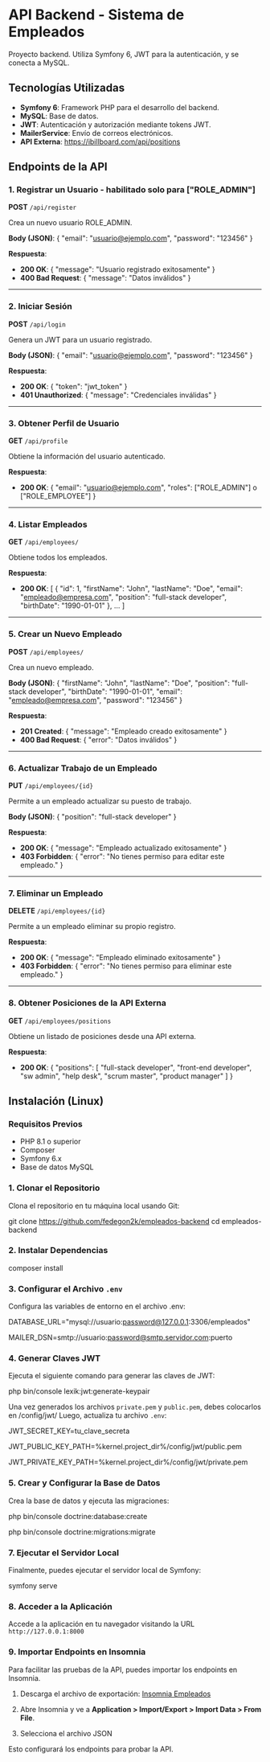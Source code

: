 # API Backend - Sistema de Empleados

Proyecto backend. Utiliza Symfony 6, JWT para la autenticación, y se conecta a MySQL. 

## Tecnologías Utilizadas

- **Symfony 6**: Framework PHP para el desarrollo del backend.
- **MySQL**: Base de datos.
- **JWT**: Autenticación y autorización mediante tokens JWT.
- **MailerService**: Envío de correos electrónicos.
- **API Externa**: https://ibillboard.com/api/positions

## Endpoints de la API

### 1. Registrar un Usuario - habilitado solo para ["ROLE_ADMIN"]
**POST** `/api/register`

Crea un nuevo usuario ROLE_ADMIN.

**Body (JSON)**:
{
    "email": "usuario@ejemplo.com",
    "password": "123456"
}

**Respuesta**:
- **200 OK**: { "message": "Usuario registrado exitosamente" }
- **400 Bad Request**: { "message": "Datos inválidos" }

---

### 2. Iniciar Sesión
**POST** `/api/login`

Genera un JWT para un usuario registrado.

**Body (JSON)**:
{
    "email": "usuario@ejemplo.com",
    "password": "123456"
}

**Respuesta**:
- **200 OK**: { "token": "jwt_token" }
- **401 Unauthorized**: { "message": "Credenciales inválidas" }

---

### 3. Obtener Perfil de Usuario
**GET** `/api/profile`

Obtiene la información del usuario autenticado.

**Respuesta**:
- **200 OK**: 
  {
      "email": "usuario@ejemplo.com",
      "roles": ["ROLE_ADMIN"] o ["ROLE_EMPLOYEE"]
  }

---

### 4. Listar Empleados
**GET** `/api/employees/`

Obtiene todos los empleados.

**Respuesta**:
- **200 OK**: 
  [
      {
          "id": 1,
          "firstName": "John",
          "lastName": "Doe",
          "email": "empleado@empresa.com",
          "position": "full-stack developer",
          "birthDate": "1990-01-01"
      },
      ...
  ]

---

### 5. Crear un Nuevo Empleado
**POST** `/api/employees/`

Crea un nuevo empleado.

**Body (JSON)**:
{
    "firstName": "John",
    "lastName": "Doe",
    "position": "full-stack developer",
    "birthDate": "1990-01-01",
    "email": "empleado@empresa.com",
    "password": "123456"
}

**Respuesta**:
- **201 Created**: { "message": "Empleado creado exitosamente" }
- **400 Bad Request**: { "error": "Datos inválidos" }

---

### 6. Actualizar Trabajo de un Empleado
**PUT** `/api/employees/{id}`

Permite a un empleado actualizar su puesto de trabajo.

**Body (JSON)**:
{
    "position": "full-stack developer"
}

**Respuesta**:
- **200 OK**: { "message": "Empleado actualizado exitosamente" }
- **403 Forbidden**: { "error": "No tienes permiso para editar este empleado." }

---

### 7. Eliminar un Empleado
**DELETE** `/api/employees/{id}`

Permite a un empleado eliminar su propio registro.

**Respuesta**:
- **200 OK**: { "message": "Empleado eliminado exitosamente" }
- **403 Forbidden**: { "error": "No tienes permiso para eliminar este empleado." }

---

### 8. Obtener Posiciones de la API Externa
**GET** `/api/employees/positions`

Obtiene un listado de posiciones desde una API externa.

**Respuesta**:
- **200 OK**: 
{
	"positions": [
		"full-stack developer",
		"front-end developer",
		"sw admin",
		"help desk",
		"scrum master",
		"product manager"
	]
}

## Instalación (Linux)

### Requisitos Previos

- PHP 8.1 o superior
- Composer
- Symfony 6.x
- Base de datos MySQL

### 1. Clonar el Repositorio
Clona el repositorio en tu máquina local usando Git:

git clone https://github.com/fedegon2k/empleados-backend
cd empleados-backend

### 2. Instalar Dependencias

composer install

### 3. Configurar el Archivo `.env`
Configura las variables de entorno en el archivo .env:

DATABASE_URL="mysql://usuario:password@127.0.0.1:3306/empleados"

MAILER_DSN=smtp://usuario:password@smtp.servidor.com:puerto

### 4. Generar Claves JWT
Ejecuta el siguiente comando para generar las claves de JWT:

php bin/console lexik:jwt:generate-keypair

Una vez generados los archivos `private.pem` y `public.pem`, debes colocarlos en /config/jwt/
Luego, actualiza tu archivo `.env`:

JWT_SECRET_KEY=tu_clave_secreta

JWT_PUBLIC_KEY_PATH=%kernel.project_dir%/config/jwt/public.pem

JWT_PRIVATE_KEY_PATH=%kernel.project_dir%/config/jwt/private.pem

### 5. Crear y Configurar la Base de Datos
Crea la base de datos y ejecuta las migraciones:

php bin/console doctrine:database:create

php bin/console doctrine:migrations:migrate

### 7. Ejecutar el Servidor Local
Finalmente, puedes ejecutar el servidor local de Symfony:

symfony serve

### 8. Acceder a la Aplicación
Accede a la aplicación en tu navegador visitando la URL `http://127.0.0.1:8000`


### 9. Importar Endpoints en Insomnia

Para facilitar las pruebas de la API, puedes importar los endpoints en Insomnia.

1. Descarga el archivo de exportación:
   [Insomnia Empleados](docs/insomnia_empleados.json)

2. Abre Insomnia y ve a **Application > Import/Export > Import Data > From File**.

3. Selecciona el archivo JSON

Esto configurará los endpoints para probar la API.

